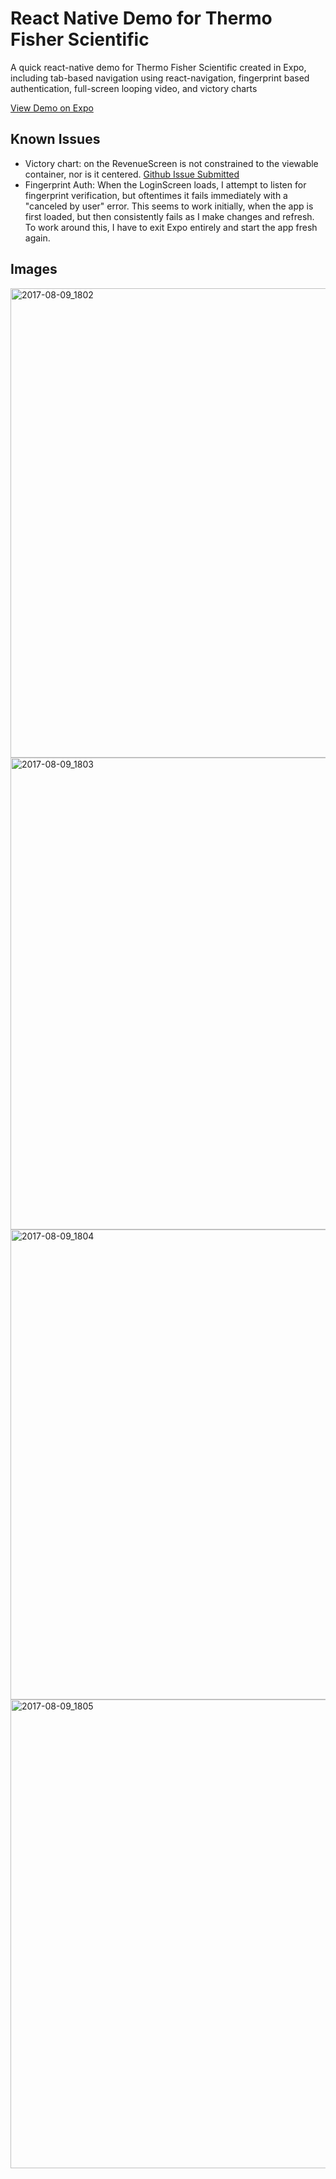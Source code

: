 # React Native Demo for Thermo Fisher Scientific
A quick react-native demo for Thermo Fisher Scientific created in Expo, including tab-based navigation using react-navigation, fingerprint based authentication, full-screen looping video, and victory charts

[View Demo on Expo](https://expo.io/@geirman/thermo-demo)

## Known Issues


* Victory chart: on the RevenueScreen is not constrained to the viewable container, nor is it centered. [Github Issue Submitted](https://github.com/FormidableLabs/victory/issues/709)
* Fingerprint Auth: When the LoginScreen loads, I attempt to listen for fingerprint verification, but oftentimes it fails immediately with a "canceled by user" error. This seems to work initially, when the app is first loaded, but then consistently fails as I make changes and refresh. To work around this, I have to exit Expo entirely and start the app fresh again.

## Images
<img width="751" alt="2017-08-09_1802" src="https://user-images.githubusercontent.com/1640318/29150215-ebecaab6-7d2d-11e7-8726-6e8e906ecea8.png">
<img width="755" alt="2017-08-09_1803" src="https://user-images.githubusercontent.com/1640318/29150216-efd864da-7d2d-11e7-91fe-c3511af4d2aa.png">
<img width="752" alt="2017-08-09_1804" src="https://user-images.githubusercontent.com/1640318/29150217-f2e155c4-7d2d-11e7-9822-15aa6a9a3723.png">
<img width="750" alt="2017-08-09_1805" src="https://user-images.githubusercontent.com/1640318/29150219-f5d7fe54-7d2d-11e7-8c9b-dcfb86cb7f32.png">